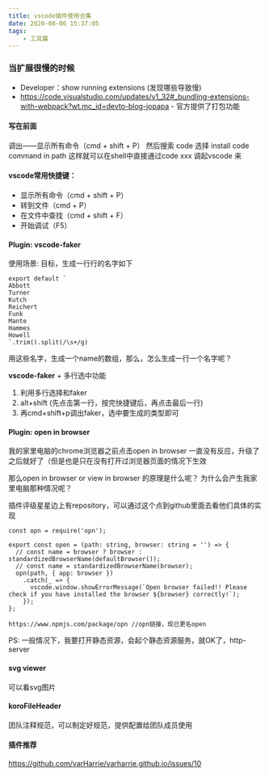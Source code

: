 ```yaml
---
title: vscode插件使用合集
date: 2020-08-06 15:37:05
tags:
    - 工具篇
---
```

### 当扩展很慢的时候
- Developer：show running extensions (发现哪些导致慢)
- https://code.visualstudio.com/updates/v1_32#_bundling-extensions-with-webpack?wt.mc_id=devto-blog-jopapa  - 官方提供了打包功能
#### 写在前面
调出——显示所有命令（cmd + shift + P）
然后搜索 code
选择 install code command in path 
这样就可以在shell中直接通过code xxx 调起vscode 来


#### vscode常用快捷键：
- 显示所有命令（cmd + shift + P）
- 转到文件（cmd + P）
- 在文件中查找（cmd + shift + F）
- 开始调试（F5）

#### Plugin: vscode-faker
使用场景:
目标，生成一行行的名字如下
```
export default `
Abbott
Turner
Kutch
Reichert
Funk
Mante
Hammes
Howell
`.trim().split(/\s+/g)
```
用这些名字，生成一个name的数组，那么，怎么生成一行一个名字呢？

<strong>vscode-faker</strong> + 多行选中功能

1. 利用多行选择和faker
2. alt+shift (先点击第一行，按完快捷键后，再点击最后一行)
3. 再cmd+shift+p调出faker，选中要生成的类型即可

####  Plugin: open in browser

我的家里电脑的chrome浏览器之前点击open in browser 一直没有反应，升级了之后就好了（但是也是只在没有打开过浏览器页面的情况下生效

那么open in browser or view in browser 的原理是什么呢？ 为什么会产生我家里电脑那种情况呢？

插件评级星星边上有repository，可以通过这个点到github里面去看他们具体的实现
```
const opn = require('opn');

export const open = (path: string, browser: string = '') => {
  // const name = browser ? browser : standardizedBrowserName(defaultBrowser());
  // const name = standardizedBrowserName(browser);
  opn(path, { app: browser })
    .catch(_ => {
      vscode.window.showErrorMessage(`Open browser failed!! Please check if you have installed the browser ${browser} correctly!`);
    });
};
```
```
https://www.npmjs.com/package/opn //opn链接，现已更名open
```

PS: 一般情况下，我要打开静态资源，会起个静态资源服务，就OK了，http-server

#### svg viewer
可以看svg图片


#### koroFileHeader
团队注释规范，可以制定好规范，提供配置给团队成员使用


#### 插件推荐
https://github.com/varHarrie/varharrie.github.io/issues/10